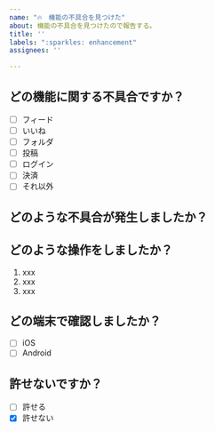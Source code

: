 ```yaml
---
name: "🔥　機能の不具合を見つけた"
about: 機能の不具合を見つけたので報告する。
title: ''
labels: ":sparkles: enhancement"
assignees: ''

---
```


## どの機能に関する不具合ですか？

- [ ] フィード
- [ ] いいね
- [ ] フォルダ
- [ ] 投稿
- [ ] ログイン
- [ ] 決済
- [ ] それ以外

## どのような不具合が発生しましたか？

<!-- 例: Twitterでログインすることができない -->

## どのような操作をしましたか？

<!-- わかる範囲で！ -->

1. xxx
1. xxx
1. xxx

## どの端末で確認しましたか？

- [ ] iOS
- [ ] Android

## 許せないですか？

- [ ] 許せる
- [x] 許せない
